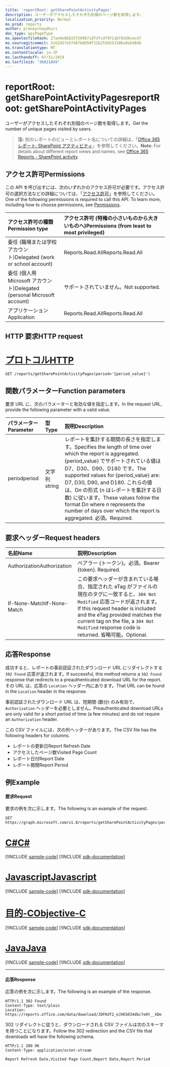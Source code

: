 ```yaml
---
title: 'reportRoot: getSharePointActivityPages'
description: ユーザーがアクセスしたそれぞれ別個のページ数を取得します。
localization_priority: Normal
ms.prod: reports
author: pranoychaudhuri
doc_type: apiPageType
ms.openlocfilehash: 27ae9e868337289871df3fcdf9f11bf93d4cecd7
ms.sourcegitcommit: 2c62457e57467b8d50f21b255b553106a9a5d8d6
ms.translationtype: MT
ms.contentlocale: ja-JP
ms.lasthandoff: 07/31/2019
ms.locfileid: "36021849"
---
```

# <a name="reportroot-getsharepointactivitypages"></a><span data-ttu-id="7132d-103">reportRoot: getSharePointActivityPages</span><span class="sxs-lookup"><span data-stu-id="7132d-103">reportRoot: getSharePointActivityPages</span></span>

<span data-ttu-id="7132d-104">ユーザーがアクセスしたそれぞれ別個のページ数を取得します。</span><span class="sxs-lookup"><span data-stu-id="7132d-104">Get the number of unique pages visited by users.</span></span>

> <span data-ttu-id="7132d-105">**注:** 別のレポートのビューとレポート名についての詳細は、「[Office 365 レポート: SharePoint アクティビティ](https://support.office.com/client/SharePoint-activity-a91c958f-1279-499d-9959-12f0de08dc8f)」を参照してください。</span><span class="sxs-lookup"><span data-stu-id="7132d-105">**Note:** For details about different report views and names, see [Office 365 Reports - SharePoint activity](https://support.office.com/client/SharePoint-activity-a91c958f-1279-499d-9959-12f0de08dc8f).</span></span>

## <a name="permissions"></a><span data-ttu-id="7132d-106">アクセス許可</span><span class="sxs-lookup"><span data-stu-id="7132d-106">Permissions</span></span>

<span data-ttu-id="7132d-p101">この API を呼び出すには、次のいずれかのアクセス許可が必要です。アクセス許可の選択方法などの詳細については、「[アクセス許可](/graph/permissions-reference)」を参照してください。</span><span class="sxs-lookup"><span data-stu-id="7132d-p101">One of the following permissions is required to call this API. To learn more, including how to choose permissions, see [Permissions](/graph/permissions-reference).</span></span>

| <span data-ttu-id="7132d-109">アクセス許可の種類</span><span class="sxs-lookup"><span data-stu-id="7132d-109">Permission type</span></span>                        | <span data-ttu-id="7132d-110">アクセス許可 (特権の小さいものから大きいものへ)</span><span class="sxs-lookup"><span data-stu-id="7132d-110">Permissions (from least to most privileged)</span></span> |
| :------------------------------------- | :--------------------------------------- |
| <span data-ttu-id="7132d-111">委任 (職場または学校アカウント)</span><span class="sxs-lookup"><span data-stu-id="7132d-111">Delegated (work or school account)</span></span>     | <span data-ttu-id="7132d-112">Reports.Read.All</span><span class="sxs-lookup"><span data-stu-id="7132d-112">Reports.Read.All</span></span>                         |
| <span data-ttu-id="7132d-113">委任 (個人用 Microsoft アカウント)</span><span class="sxs-lookup"><span data-stu-id="7132d-113">Delegated (personal Microsoft account)</span></span> | <span data-ttu-id="7132d-114">サポートされていません。</span><span class="sxs-lookup"><span data-stu-id="7132d-114">Not supported.</span></span>                           |
| <span data-ttu-id="7132d-115">アプリケーション</span><span class="sxs-lookup"><span data-stu-id="7132d-115">Application</span></span>                            | <span data-ttu-id="7132d-116">Reports.Read.All</span><span class="sxs-lookup"><span data-stu-id="7132d-116">Reports.Read.All</span></span>                         |

## <a name="http-request"></a><span data-ttu-id="7132d-117">HTTP 要求</span><span class="sxs-lookup"><span data-stu-id="7132d-117">HTTP request</span></span>


# <a name="httptabhttp"></a>[<span data-ttu-id="7132d-118">プロトコル</span><span class="sxs-lookup"><span data-stu-id="7132d-118">HTTP</span></span>](#tab/http)
<!-- { "blockType": "ignored" } --> 

```http
GET /reports/getSharePointActivityPages(period='{period_value}')
```

## <a name="function-parameters"></a><span data-ttu-id="7132d-119">関数パラメーター</span><span class="sxs-lookup"><span data-stu-id="7132d-119">Function parameters</span></span>

<span data-ttu-id="7132d-120">要求 URL に、次のパラメーターと有効な値を指定します。</span><span class="sxs-lookup"><span data-stu-id="7132d-120">In the request URL, provide the following parameter with a valid value.</span></span>

| <span data-ttu-id="7132d-121">パラメーター</span><span class="sxs-lookup"><span data-stu-id="7132d-121">Parameter</span></span> | <span data-ttu-id="7132d-122">型</span><span class="sxs-lookup"><span data-stu-id="7132d-122">Type</span></span>   | <span data-ttu-id="7132d-123">説明</span><span class="sxs-lookup"><span data-stu-id="7132d-123">Description</span></span>                              |
| :-------- | :----- | :--------------------------------------- |
| <span data-ttu-id="7132d-124">period</span><span class="sxs-lookup"><span data-stu-id="7132d-124">period</span></span>    | <span data-ttu-id="7132d-125">文字列</span><span class="sxs-lookup"><span data-stu-id="7132d-125">string</span></span> | <span data-ttu-id="7132d-126">レポートを集計する期間の長さを指定します。</span><span class="sxs-lookup"><span data-stu-id="7132d-126">Specifies the length of time over which the report is aggregated.</span></span> <span data-ttu-id="7132d-127">{period_value} でサポートされている値は D7、D30、D90、D180 です。</span><span class="sxs-lookup"><span data-stu-id="7132d-127">The supported values for {period_value} are: D7, D30, D90, and D180.</span></span> <span data-ttu-id="7132d-128">これらの値は、D*n* の形式 (*n* はレポートを集計する日数) に従います。</span><span class="sxs-lookup"><span data-stu-id="7132d-128">These values follow the format D*n* where *n* represents the number of days over which the report is aggregated.</span></span> <span data-ttu-id="7132d-129">必須。</span><span class="sxs-lookup"><span data-stu-id="7132d-129">Required.</span></span> |

## <a name="request-headers"></a><span data-ttu-id="7132d-130">要求ヘッダー</span><span class="sxs-lookup"><span data-stu-id="7132d-130">Request headers</span></span>

| <span data-ttu-id="7132d-131">名前</span><span class="sxs-lookup"><span data-stu-id="7132d-131">Name</span></span>          | <span data-ttu-id="7132d-132">説明</span><span class="sxs-lookup"><span data-stu-id="7132d-132">Description</span></span>                              |
| :------------ | :--------------------------------------- |
| <span data-ttu-id="7132d-133">Authorization</span><span class="sxs-lookup"><span data-stu-id="7132d-133">Authorization</span></span> | <span data-ttu-id="7132d-p103">ベアラー {トークン}。必須。</span><span class="sxs-lookup"><span data-stu-id="7132d-p103">Bearer {token}. Required.</span></span>                |
| <span data-ttu-id="7132d-136">If-None-Match</span><span class="sxs-lookup"><span data-stu-id="7132d-136">If-None-Match</span></span> | <span data-ttu-id="7132d-137">この要求ヘッダーが含まれている場合、指定された eTag がファイルの現在のタグに一致すると、`304 Not Modified` 応答コードが返されます。</span><span class="sxs-lookup"><span data-stu-id="7132d-137">If this request header is included and the eTag provided matches the current tag on the file, a `304 Not Modified` response code is returned.</span></span> <span data-ttu-id="7132d-138">省略可能。</span><span class="sxs-lookup"><span data-stu-id="7132d-138">Optional.</span></span> |

## <a name="response"></a><span data-ttu-id="7132d-139">応答</span><span class="sxs-lookup"><span data-stu-id="7132d-139">Response</span></span>

<span data-ttu-id="7132d-140">成功すると、レポートの事前認証されたダウンロード URL にリダイレクトする `302 Found` 応答が返されます。</span><span class="sxs-lookup"><span data-stu-id="7132d-140">If successful, this method returns a `302 Found` response that redirects to a preauthenticated download URL for the report.</span></span> <span data-ttu-id="7132d-141">その URL は、応答の `Location` ヘッダー内にあります。</span><span class="sxs-lookup"><span data-stu-id="7132d-141">That URL can be found in the `Location` header in the response.</span></span>

<span data-ttu-id="7132d-142">事前認証されたダウンロード URL は、短期間 (数分) のみ有効で、`Authorization` ヘッダーを必要としません。</span><span class="sxs-lookup"><span data-stu-id="7132d-142">Preauthenticated download URLs are only valid for a short period of time (a few minutes) and do not require an `Authorization` header.</span></span>

<span data-ttu-id="7132d-143">この CSV ファイルには、次の列ヘッダーがあります。</span><span class="sxs-lookup"><span data-stu-id="7132d-143">The CSV file has the following headers for columns.</span></span>

- <span data-ttu-id="7132d-144">レポートの更新日</span><span class="sxs-lookup"><span data-stu-id="7132d-144">Report Refresh Date</span></span>
- <span data-ttu-id="7132d-145">アクセスしたページ数</span><span class="sxs-lookup"><span data-stu-id="7132d-145">Visited Page Count</span></span>
- <span data-ttu-id="7132d-146">レポート日付</span><span class="sxs-lookup"><span data-stu-id="7132d-146">Report Date</span></span>
- <span data-ttu-id="7132d-147">レポート期間</span><span class="sxs-lookup"><span data-stu-id="7132d-147">Report Period</span></span>

## <a name="example"></a><span data-ttu-id="7132d-148">例</span><span class="sxs-lookup"><span data-stu-id="7132d-148">Example</span></span>

#### <a name="request"></a><span data-ttu-id="7132d-149">要求</span><span class="sxs-lookup"><span data-stu-id="7132d-149">Request</span></span>

<span data-ttu-id="7132d-150">要求の例を次に示します。</span><span class="sxs-lookup"><span data-stu-id="7132d-150">The following is an example of the request.</span></span>

<!--{
  "blockType": "request",
  "isComposable": true,
  "name": "reportroot_getsharepointactivitypages"
}-->

```http
GET https://graph.microsoft.com/v1.0/reports/getSharePointActivityPages(period='D7')
```
# <a name="ctabcsharp"></a>[<span data-ttu-id="7132d-151">C#</span><span class="sxs-lookup"><span data-stu-id="7132d-151">C#</span></span>](#tab/csharp)
[!INCLUDE [sample-code](../includes/snippets/csharp/reportroot-getsharepointactivitypages-csharp-snippets.md)]
[!INCLUDE [sdk-documentation](../includes/snippets/snippets-sdk-documentation-link.md)]

# <a name="javascripttabjavascript"></a>[<span data-ttu-id="7132d-152">Javascript</span><span class="sxs-lookup"><span data-stu-id="7132d-152">Javascript</span></span>](#tab/javascript)
[!INCLUDE [sample-code](../includes/snippets/javascript/reportroot-getsharepointactivitypages-javascript-snippets.md)]
[!INCLUDE [sdk-documentation](../includes/snippets/snippets-sdk-documentation-link.md)]

# <a name="objective-ctabobjc"></a>[<span data-ttu-id="7132d-153">目的-C</span><span class="sxs-lookup"><span data-stu-id="7132d-153">Objective-C</span></span>](#tab/objc)
[!INCLUDE [sample-code](../includes/snippets/objc/reportroot-getsharepointactivitypages-objc-snippets.md)]
[!INCLUDE [sdk-documentation](../includes/snippets/snippets-sdk-documentation-link.md)]

# <a name="javatabjava"></a>[<span data-ttu-id="7132d-154">Java</span><span class="sxs-lookup"><span data-stu-id="7132d-154">Java</span></span>](#tab/java)
[!INCLUDE [sample-code](../includes/snippets/java/reportroot-getsharepointactivitypages-java-snippets.md)]
[!INCLUDE [sdk-documentation](../includes/snippets/snippets-sdk-documentation-link.md)]

---


#### <a name="response"></a><span data-ttu-id="7132d-155">応答</span><span class="sxs-lookup"><span data-stu-id="7132d-155">Response</span></span>

<span data-ttu-id="7132d-156">応答の例を次に示します。</span><span class="sxs-lookup"><span data-stu-id="7132d-156">The following is an example of the response.</span></span>

<!-- {
  "blockType": "response",
  "truncated": true,
  "@odata.type": "microsoft.graph.report"
} -->

```http
HTTP/1.1 302 Found
Content-Type: text/plain
Location: https://reports.office.com/data/download/JDFKdf2_eJXKS034dbc7e0t__XDe
```

<span data-ttu-id="7132d-157">302 リダイレクトに従うと、ダウンロードされる CSV ファイルは次のスキーマを持つことになります。</span><span class="sxs-lookup"><span data-stu-id="7132d-157">Follow the 302 redirection and the CSV file that downloads will have the following schema.</span></span>

<!-- { "blockType": "ignored" } --> 

```http
HTTP/1.1 200 OK
Content-Type: application/octet-stream

Report Refresh Date,Visited Page Count,Report Date,Report Period
```
<!-- uuid: 8fcb5dbc-d5aa-4681-8e31-b001d5168d79 
2015-10-25 14:57:30 UTC -->
<!-- {
  "type": "#page.annotation",
  "description": "Example",
  "keywords": "",
  "section": "documentation",
  "tocPath": "",
  "suppressions": [
  ]
}-->
